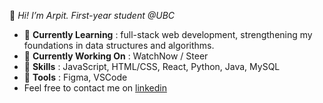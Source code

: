 👋 _Hi! I’m Arpit. First-year student @UBC_

* 🌱 __Currently Learning__ : full-stack web development, strengthening my foundations in data structures and algorithms.
* 🔭 __Currently Working On__ : WatchNow / Steer
* 🚀 __Skills__ : JavaScript, HTML/CSS, React, Python, Java, MySQL
* 🔨 __Tools__ : Figma, VSCode
* Feel free to contact me on [linkedin](https://www.linkedin.com/in/krarpit/ "Linkedin")


